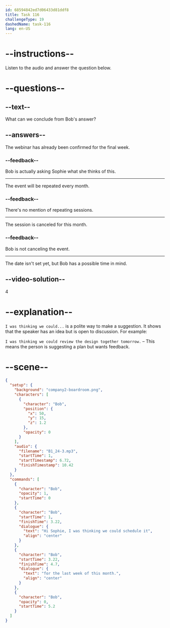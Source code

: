 ```yaml
---
id: 68594842ed7d06433d81ddf8
title: Task 116
challengeType: 19
dashedName: task-116
lang: en-US
---
```


<!-- (Audio) Bob: Hi Sophie, I was thinking we could schedule it for the last week of this month. -->

# --instructions--

Listen to the audio and answer the question below.

# --questions--

## --text--

What can we conclude from Bob's answer?

## --answers--

The webinar has already been confirmed for the final week.

### --feedback--

Bob is actually asking Sophie what she thinks of this.

---

The event will be repeated every month.

### --feedback--

There's no mention of repeating sessions.

---

The session is canceled for this month.

### --feedback--

Bob is not canceling the event.

---

The date isn't set yet, but Bob has a possible time in mind.

## --video-solution--

4

# --explanation--

`I was thinking we could...` is a polite way to make a suggestion. It shows that the speaker has an idea but is open to discussion. For example:

`I was thinking we could review the design together tomorrow.` – This means the person is suggesting a plan but wants feedback.

# --scene--

```json
{
  "setup": {
    "background": "company2-boardroom.png",
    "characters": [
      {
        "character": "Bob",
        "position": {
          "x": 50,
          "y": 15,
          "z": 1.2
        },
        "opacity": 0
      }
    ],
    "audio": {
      "filename": "B1_24-3.mp3",
      "startTime": 1,
      "startTimestamp": 6.72,
      "finishTimestamp": 10.42
    }
  },
  "commands": [
    {
      "character": "Bob",
      "opacity": 1,
      "startTime": 0
    },
    {
      "character": "Bob",
      "startTime": 1,
      "finishTime": 3.22,
      "dialogue": {
        "text": "Hi Sophie, I was thinking we could schedule it",
        "align": "center"
      }
    },
    {
      "character": "Bob",
      "startTime": 3.22,
      "finishTime": 4.7,
      "dialogue": {
        "text": "for the last week of this month.",
        "align": "center"
      }
    },
    {
      "character": "Bob",
      "opacity": 0,
      "startTime": 5.2
    }
  ]
}
```
